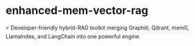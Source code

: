 # enhanced-mem-vector-rag
⚡ Developer-friendly hybrid-RAG toolkit merging Graphiti, Qdrant, mem0, LlamaIndex, and LangChain into one powerful engine.
